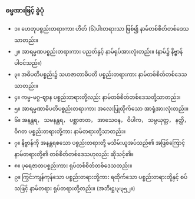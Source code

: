 ### ဓမ္မအားဖြင့် ခွဲပုံ

- ၁။ ဟေတုပစ္စည်းတရားကား ဟိတ် (၆)ပါးတရားသာ ဖြစ်၍ နာမ်တစ်စိတ်တစ်ဒေသသာတည်း။
- ၂။ အာရမ္မဏပစ္စည်းတရားကား ပညတ်နှင့် နာမ်ရုပ်အားလုံးတည်း။ (နာမ်၌ နိဗ္ဗာန်ပါဝင်သည်။)
- ၃။ အဓိပတိပစ္စည်း၌ သဟဇာတာဓိပတိ ပစ္စည်းတရားကား နာမ်တစ်စိတ်တစ်ဒေသသာတည်း။
- ၄။ ကမ္မ-မဂ္ဂ-ဈာန ပစ္စည်းတရားတို့လည်း နာမ်တစ်စိတ်တစ်ဒေသတို့သာတည်း။
- ၅။ အာရမ္မဏာဓိပတိပစ္စည်းတရားကား အလေးပြုထိုက်သော အာရုံအားလုံးတည်း။
- ၆။ အနန္တရ， သမနန္တရ， ပစ္ဆာဇာတ， အာသေဝန， ဝိပါက， သမ္ပယုတ္တ， နတ္ထိ， ဝိဂတ ပစ္စည်းတရားတို့ကား နာမ်တရားတို့သာတည်း။
- ၇။ နိဗ္ဗာန်ကို အနန္တရစသော ပစ္စည်းတရားတို့ မသိမ်းယူအပ်သည်၏ အဖြစ်ကြောင့် နာမ်တရားတို့၏ တစ်စိတ်တစ်ဒေသဟုလည်း ဆိုသင့်၏။
- ၈။ ပုရေဇာတပစ္စည်းကား ရုပ်တစ်စိတ်တစ်ဒေသတည်း။
- ၉။ ကြွင်းကျန်ကုန်သော ပစ္စည်းတရားတို့ကား ရထိုက်သော ပစ္စည်းတရားတို့နှင့် စပ်သဖြင့် နာမ်တရား ရုပ်တရားတို့တည်း။ (အဘိ၊ဋ္ဌ၊၃၊၃၅၂။)
